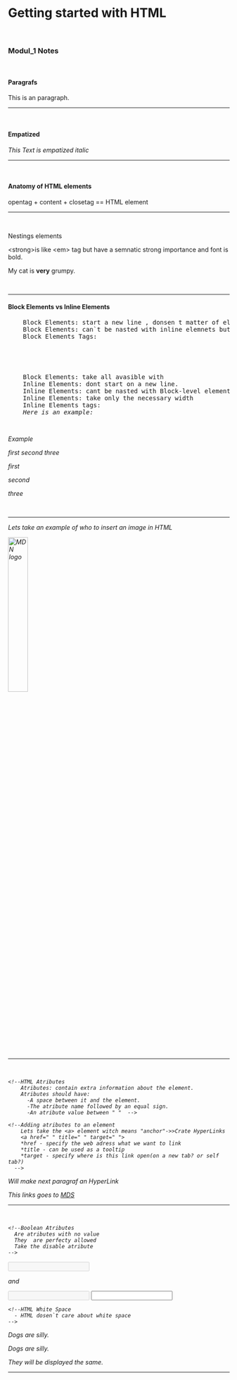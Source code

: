 <h1>Getting started with HTML</h1>
<br>
<h3>Modul_1 Notes</h3>
<br>
<h4>Paragrafs</h4>
<p>This is an paragraph.</p>
<hr><br>   
<h4>Empatized</h4>
<em>This Text is empatized italic</em>
<hr><br>

<h4>Anatomy of HTML elements</h4>
<p>opentag + content + closetag == HTML element</p>
<hr><br>

<p>Nestings elements</p>
<p>&lt;strong&gt;is like &lt;em&gt; tag but have a semnatic strong importance and font is bold. 
<p>My cat is <strong>very</strong> grumpy.</p>
   <br>
   <hr>
   
<h4>Block Elements vs Inline Elements</h4>
   <pre>
    Block Elements: start a new line , donsen t matter of elements before or after
    Block Elements: can`t be nasted with inline elemnets but can be nasted with other Block-level Elements
    Block Elements Tags: <div> <p> <form>
    Block Elements: take all avasible with
    Inline Elements: dont start on a new line.
    Inline Elements: cant be nasted with Block-level elements.
    Inline Elements: take only the necessary width
    Inline Elements tags: <span> <img> <em>
    Here is an example:
   </pre>
   <p>Example</p>
   <em>first</em>
   <em>second</em>
   <em>three</em>
   <p>first</p>
   <p>second</p>
   <p>three</p>
   <br>
   <hr>
   
   <p>Lets take an example of who to insert an image in HTML</p>
    <img src="images/firefox.jpg" alt="MDN logo" width="30%" height="30%">
    <hr>
    <br>
   
   <!--Empty Elements
      *Not all elemnets follow the pattern of <tagname>Content</tagname>
      *Usually empy elements used to insert/embed something in the document
      *Example of <img src="" alt="" width="" height=""> - don`t have an closing tags
      *Empy Elements are also called void Elements.
    -->

    <!--HTML Atributes
        Atributes: contain extra information about the element.
        Atributes should have:
          -A space between it and the element.
          -The atribute name followed by an equal sign.
          -An atribute value between " "  -->

    <!--Adding atributes to an element
        Lets take the <a> element witch means "anchor"->>Crate HyperLinks
        <a href=" " title=" " target=" ">
        *href - specify the web adress what we want to link
        *title - can be used as a tooltip
        *target - specify where is this link open(on a new tab? or self tab?)
      -->
   <p>Will make next paragraf an HyperLink</p>
   <p>This links goes to <a href="https://mozilla.org/" title="Mozilla FireFox Home Page" target="_blank">MDS</a></p>
   <hr>
   <br>

    <!--Boolean Atributes
      Are atributes with no value
      They  are perfecty allowed
      Take the disable atribute
    -->
   <input type="text" name="text" value="" disabled="disabled">
   <p>and</p>
   <input type="text" name="text" value="" disabled>
   <input type="text" name="" value="">

    <!--HTML White Space
      - HTML dosen`t care about white space
    -->
   <p>Dogs are silly.</p>
   <p>Dogs
      are
              silly.
   </p>
   <p>They will be displayed the same.</p>
   <hr><br>
   
   
   <!--HTML special caracters
    < - &lt;
    > - &gt;
    " - &quot;
    ` - &apos;
    & - &amp;
  
  
 
  <p>This is a &lt;p&gt;</p>


